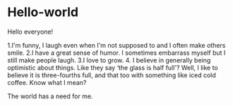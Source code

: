 # Hello-world

Hello everyone!

1.I'm funny, I laugh even when I'm not supposed to and I often make others smile.
2.I have a great sense of humor. I sometimes embarrass myself but I still make people laugh.
3.I love to  grow.
4. I believe in generally being optimistic about things. Like they say ‘the glass is half full'? Well, I like to believe it is three-fourths full, and that too with something like iced cold coffee. Know what I mean?

The world has a need for me.
